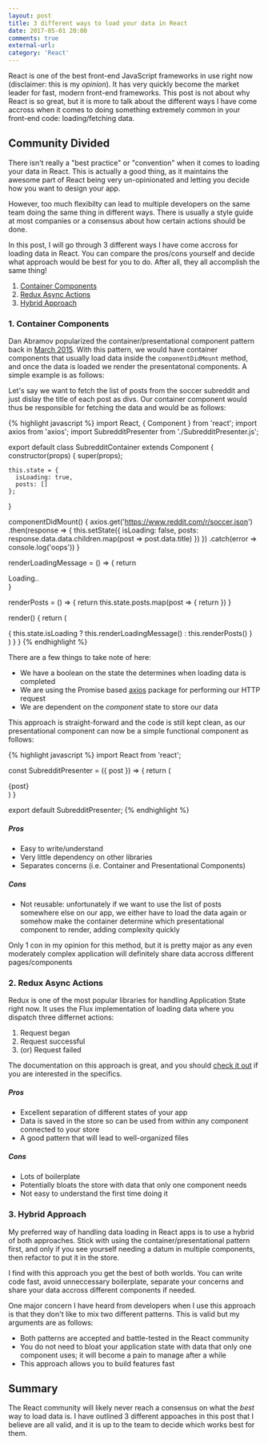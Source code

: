 ```yaml
---
layout: post
title: 3 different ways to load your data in React
date: 2017-05-01 20:00
comments: true
external-url:
category: 'React'
---
```


React is one of the best front-end JavaScript frameworks in use right now (disclaimer: this is my *opinion*). It has very quickly become the market leader for fast, modern front-end frameworks. This post is not about why React is so great, but it is more to talk about the different ways I have come accross when it comes to doing something extremely common in your front-end code: loading/fetching data.

## Community Divided

There isn't really a "best practice" or "convention" when it comes to loading your data in React. This is actually a good thing, as it maintains the awesome part of React being very un-opinionated and letting you decide how you want to design your app.

However, too much flexibilty can lead to multiple developers on the same team doing the same thing in different ways. There is usually a style guide at most companies or a consensus about how certain actions should be done.

In this post, I will go through 3 different ways I have come accross for loading data in React. You can compare the pros/cons yourself and decide what approach would be best for you to do. After all, they all accomplish the same thing!

1. <a href="#1-container-components">Container Components</a>
2. <a href="#2-redux-async-actions">Redux Async Actions</a>
3. <a href="#3-hybrid-approach">Hybrid Approach</a>

### 1. Container Components

Dan Abramov popularized the container/presentational component pattern back in [March 2015](https://medium.com/@dan_abramov/smart-and-dumb-components-7ca2f9a7c7d0). With this pattern, we would have container components that usually load data inside the `componentDidMount` method, and once the data is loaded we render the presentatonal components. A simple example is as follows:

Let's say we want to fetch the list of posts from the soccer subreddit and just dislay the title of each post as divs. Our container component would thus be responsible for fetching the data and would be as follows:

{% highlight javascript %}
import React, { Component } from 'react';
import axios from 'axios';
import SubredditPresenter from './SubredditPresenter.js';

export default class SubredditContainer extends Component {
  constructor(props) {
    super(props);

    this.state = {
      isLoading: true,
      posts: []
    };
  }

  componentDidMount() {
    axios.get('https://www.reddit.com/r/soccer.json')
      .then(response => {
        this.setState({
          isLoading: false,
          posts: response.data.data.children.map(post => post.data.title)
        })
      })
      .catch(error => console.log('oops'))
  }

  renderLoadingMessage = () => {
    return <div>Loading..</div>
  }

  renderPosts = () => {
    return this.state.posts.map(post => {
      return <SubredditPresenter post={post} key={post} />
    })
  }

  render() {
    return (
      <div>
        { this.state.isLoading ? this.renderLoadingMessage() : this.renderPosts() }
      </div>
    )
  }
}
{% endhighlight %}

There are a few things to take note of here:

* We have a boolean on the state the determines when loading data is completed
* We are using the Promise based [axios](https://github.com/mzabriskie/axios) package for performing our HTTP request
* We are dependent on the *component* state to store our data

This approach is straight-forward and the code is still kept clean, as our presentational component can now be a simple functional component as follows:

{% highlight javascript %}
import React from 'react';

const SubredditPresenter = ({ post }) => {
  return (
    <div>{post}</div>
  )
}

export default SubredditPresenter;
{% endhighlight %}

##### Pros

* Easy to write/understand
* Very little dependency on other libraries
* Separates concerns (i.e. Container and Presentational Components)

##### Cons

* Not reusable: unfortunately if we want to use the list of posts somewhere else on our app, we either have to load the data again or somehow make the container determine which presentational component to render, adding complexity quickly

Only 1 con in my opinion for this method, but it is pretty major as any even moderately complex application will definitely share data accross different pages/components

### 2. Redux Async Actions

Redux is one of the most popular libraries for handling Application State right now. It uses the Flux implementation of loading data where you dispatch three differnet actions:

1. Request began
2. Request successful
3. (or) Request failed

The documentation on this approach is great, and you should [check it out](http://redux.js.org/docs/advanced/AsyncActions.html) if you are interested in the specifics.

##### Pros

* Excellent separation of different states of your app
* Data is saved in the store so can be used from within any component connected to your store
* A good pattern that will lead to well-organized files

##### Cons

* Lots of boilerplate
* Potentially bloats the store with data that only one component needs
* Not easy to understand the first time doing it

### 3. Hybrid Approach

My preferred way of handling data loading in React apps is to use a hybrid of both approaches. Stick with using the container/presentational pattern first, and only if you see yourself needing a datum in multiple components, then refactor to put it in the store.

I find with this approach you get the best of both worlds. You can write code fast, avoid unneccessary boilerplate, separate your concerns and share your data accross different components if needed.

One major concern I have heard from developers when I use this approach is that they don't like to mix two different patterns. This is valid but my arguments are as follows:

* Both patterns are accepted and battle-tested in the React community
* You do not need to bloat your application state with data that only one component uses; it will become a pain to manage after a while
* This approach allows you to build features fast

## Summary

The React community will likely never reach a consensus on what the *best* way to load data is. I have outlined 3 different appoaches in this post that I believe are all valid, and it is up to the team to decide which works best for them.
